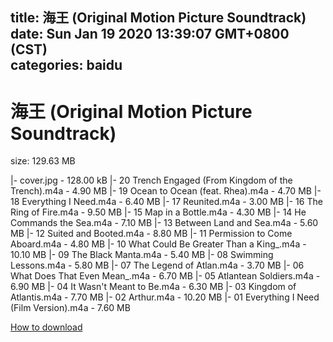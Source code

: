 
title: 海王 (Original Motion Picture Soundtrack)
date: Sun Jan 19 2020 13:39:07 GMT+0800 (CST)    
categories: baidu
---

# 海王 (Original Motion Picture Soundtrack)
size: 129.63 MB
 
 
|- cover.jpg - 128.00 kB
|- 20 Trench Engaged (From Kingdom of the Trench).m4a - 4.90 MB
|- 19 Ocean to Ocean (feat. Rhea).m4a - 4.70 MB
|- 18 Everything I Need.m4a - 6.40 MB
|- 17 Reunited.m4a - 3.00 MB
|- 16 The Ring of Fire.m4a - 9.50 MB
|- 15 Map in a Bottle.m4a - 4.30 MB
|- 14 He Commands the Sea.m4a - 7.10 MB
|- 13 Between Land and Sea.m4a - 5.60 MB
|- 12 Suited and Booted.m4a - 8.80 MB
|- 11 Permission to Come Aboard.m4a - 4.80 MB
|- 10 What Could Be Greater Than a King_.m4a - 10.10 MB
|- 09 The Black Manta.m4a - 5.40 MB
|- 08 Swimming Lessons.m4a - 5.80 MB
|- 07 The Legend of Atlan.m4a - 3.70 MB
|- 06 What Does That Even Mean_.m4a - 6.70 MB
|- 05 Atlantean Soldiers.m4a - 6.90 MB
|- 04 It Wasn't Meant to Be.m4a - 6.30 MB
|- 03 Kingdom of Atlantis.m4a - 7.70 MB
|- 02 Arthur.m4a - 10.20 MB
|- 01 Everything I Need (Film Version).m4a - 7.60 MB

[How to download](https://bpcam.bemobtrk.com/go/2ceec3aa-1ca2-46d6-b9ff-aaa5c184517c?jno=4316)